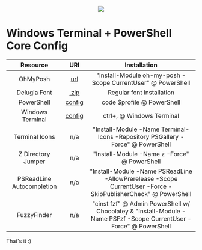 <p align="center">
  <img src="https://gcdn.pbrd.co/images/Mcy51EQsfK0Z.png?o=1">
<p>

# Windows Terminal + PowerShell Core Config

|Resource|URI|Installation|
|:-:|:-:|:-:|
|OhMyPosh|[url](https://ohmyposh.dev/docs/windows)|"Install-Module oh-my-posh -Scope CurrentUser" @ PowerShell|
|Delugia Font|[.zip](https://github.com/adam7/delugia-code/releases/download/v2111.01/delugia-complete.zip)|Regular font installation|
|PowerShell|[config](https://github.com/mezdelex/WindowsTerminalPowershellCoreConfig/blob/main/Microsoft.PowerShell_profile.ps1)|code $profile @ PowerShell|
|Windows Terminal|[config](https://github.com/mezdelex/WindowsTerminalPowershellCoreConfig/blob/main/settings.json)|ctrl+, @ Windows Terminal|
|Terminal Icons|n/a|"Install-Module -Name Terminal-Icons -Repository PSGallery -Force" @ PowerShell|
|Z Directory Jumper|n/a|"Install-Module -Name z -Force" @ PowerShell|
|PSReadLine Autocompletion|n/a|"Install-Module -Name PSReadLine -AllowPrerelease -Scope CurrentUser -Force -SkipPublisherCheck" @ PowerShell|
|FuzzyFinder|n/a|"cinst fzf" @ Admin PowerShell w/ Chocolatey & "Install-Module -Name PSFzf -Scope CurrentUser -Force" @ PowerShell|

That's it :)
